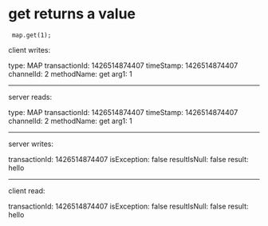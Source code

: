 # get returns a value

```
 map.get(1);
```

client writes:

type: MAP
transactionId: 1426514874407
timeStamp: 1426514874407
channelId: 2
methodName: get
arg1: 1

--------------------------------------------
server reads:

type: MAP
transactionId: 1426514874407
timeStamp: 1426514874407
channelId: 2
methodName: get
arg1: 1

--------------------------------------------
server writes:

transactionId: 1426514874407
isException: false
resultIsNull: false
result: hello


--------------------------------
client read:

transactionId: 1426514874407
isException: false
resultIsNull: false
result: hello

